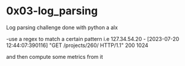 # 0x03-log_parsing

Log parsing challenge done with python a alx

-use a regex to match a certain pattern i.e
127.34.54.20 - [2023-07-20 12:44:07:390116] "GET /projects/260/ HTTP/1.1" 200 1024

and then compute some metrics from it
